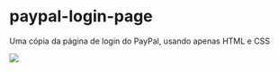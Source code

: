 # paypal-login-page
Uma cópia da página de login do PayPal, usando apenas HTML e CSS 


<img src="https://i.ibb.co/qsCtN2n/Capturar.png"></img>
